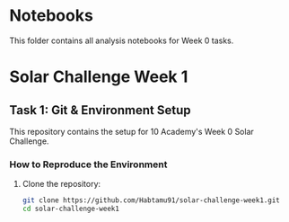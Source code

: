 # Notebooks

This folder contains all analysis notebooks for Week 0 tasks.



# Solar Challenge Week 1

## Task 1: Git & Environment Setup

This repository contains the setup for 10 Academy's Week 0 Solar Challenge.

### How to Reproduce the Environment

1. Clone the repository:
   ```bash
   git clone https://github.com/Habtamu91/solar-challenge-week1.git
   cd solar-challenge-week1
